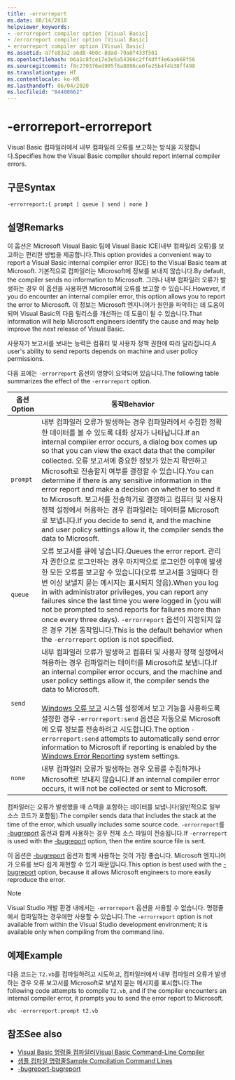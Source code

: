 ```yaml
---
title: -errorreport
ms.date: 08/14/2018
helpviewer_keywords:
- -errorreport compiler option [Visual Basic]
- /errorreport compiler option [Visual Basic]
- errorreport compiler option [Visual Basic]
ms.assetid: a7fe83a2-a6d8-460c-8dad-79a8f433f501
ms.openlocfilehash: b6a1c8fce17e3e5a54366c2ff4dff4e6aa668f56
ms.sourcegitcommit: f8c270376ed905f6a8896ce0fe25b4f4b38ff498
ms.translationtype: HT
ms.contentlocale: ko-KR
ms.lasthandoff: 06/04/2020
ms.locfileid: "84408662"
---
```

# <a name="-errorreport"></a><span data-ttu-id="910c1-102">-errorreport</span><span class="sxs-lookup"><span data-stu-id="910c1-102">-errorreport</span></span>

<span data-ttu-id="910c1-103">Visual Basic 컴파일러에서 내부 컴파일러 오류를 보고하는 방식을 지정합니다.</span><span class="sxs-lookup"><span data-stu-id="910c1-103">Specifies how the Visual Basic compiler should report internal compiler errors.</span></span>

## <a name="syntax"></a><span data-ttu-id="910c1-104">구문</span><span class="sxs-lookup"><span data-stu-id="910c1-104">Syntax</span></span>

```console
-errorreport:{ prompt | queue | send | none }
```

## <a name="remarks"></a><span data-ttu-id="910c1-105">설명</span><span class="sxs-lookup"><span data-stu-id="910c1-105">Remarks</span></span>

<span data-ttu-id="910c1-106">이 옵션은 Microsoft Visual Basic 팀에 Visual Basic ICE(내부 컴파일러 오류)를 보고하는 편리한 방법을 제공합니다.</span><span class="sxs-lookup"><span data-stu-id="910c1-106">This option provides a convenient way to report a Visual Basic internal compiler error (ICE) to the Visual Basic team at Microsoft.</span></span> <span data-ttu-id="910c1-107">기본적으로 컴파일러는 Microsoft에 정보를 보내지 않습니다.</span><span class="sxs-lookup"><span data-stu-id="910c1-107">By default, the compiler sends no information to Microsoft.</span></span> <span data-ttu-id="910c1-108">그러나 내부 컴파일러 오류가 발생하는 경우 이 옵션을 사용하면 Microsoft에 오류를 보고할 수 있습니다.</span><span class="sxs-lookup"><span data-stu-id="910c1-108">However, if you do encounter an internal compiler error, this option allows you to report the error to Microsoft.</span></span> <span data-ttu-id="910c1-109">이 정보는 Microsoft 엔지니어가 원인을 파악하는 데 도움이 되며 Visual Basic의 다음 릴리스를 개선하는 데 도움이 될 수 있습니다.</span><span class="sxs-lookup"><span data-stu-id="910c1-109">That information will help Microsoft engineers identify the cause and may help improve the next release of Visual Basic.</span></span>

<span data-ttu-id="910c1-110">사용자가 보고서를 보내는 능력은 컴퓨터 및 사용자 정책 권한에 따라 달라집니다.</span><span class="sxs-lookup"><span data-stu-id="910c1-110">A user's ability to send reports depends on machine and user policy permissions.</span></span>

<span data-ttu-id="910c1-111">다음 표에는 `-errorreport` 옵션의 영향이 요약되어 있습니다.</span><span class="sxs-lookup"><span data-stu-id="910c1-111">The following table summarizes the effect of the `-errorreport` option.</span></span>

|<span data-ttu-id="910c1-112">옵션</span><span class="sxs-lookup"><span data-stu-id="910c1-112">Option</span></span>|<span data-ttu-id="910c1-113">동작</span><span class="sxs-lookup"><span data-stu-id="910c1-113">Behavior</span></span>|
|---|---|
|`prompt`|<span data-ttu-id="910c1-114">내부 컴파일러 오류가 발생하는 경우 컴파일러에서 수집한 정확한 데이터를 볼 수 있도록 대화 상자가 나타납니다.</span><span class="sxs-lookup"><span data-stu-id="910c1-114">If an internal compiler error occurs, a dialog box comes up so that you can view the exact data that the compiler collected.</span></span> <span data-ttu-id="910c1-115">오류 보고서에 중요한 정보가 있는지 확인하고 Microsoft로 전송할지 여부를 결정할 수 있습니다.</span><span class="sxs-lookup"><span data-stu-id="910c1-115">You can determine if there is any sensitive information in the error report and make a decision on whether to send it to Microsoft.</span></span> <span data-ttu-id="910c1-116">보고서를 전송하기로 결정하고 컴퓨터 및 사용자 정책 설정에서 허용하는 경우 컴파일러는 데이터를 Microsoft로 보냅니다.</span><span class="sxs-lookup"><span data-stu-id="910c1-116">If you decide to send it, and the machine and user policy settings allow it, the compiler sends the data to Microsoft.</span></span>|
|`queue`|<span data-ttu-id="910c1-117">오류 보고서를 큐에 넣습니다.</span><span class="sxs-lookup"><span data-stu-id="910c1-117">Queues the error report.</span></span> <span data-ttu-id="910c1-118">관리자 권한으로 로그인하는 경우 마지막으로 로그인한 이후에 발생한 모든 오류를 보고할 수 있습니다(오류 보고서를 3일마다 한 번 이상 보낼지 묻는 메시지는 표시되지 않음).</span><span class="sxs-lookup"><span data-stu-id="910c1-118">When you log in with administrator privileges, you can report any failures since the last time you were logged in (you will not be prompted to send reports for failures more than once every three days).</span></span> <span data-ttu-id="910c1-119">`-errorreport` 옵션이 지정되지 않은 경우 기본 동작입니다.</span><span class="sxs-lookup"><span data-stu-id="910c1-119">This is the default behavior when the `-errorreport` option is not specified.</span></span>|
|`send`|<span data-ttu-id="910c1-120">내부 컴파일러 오류가 발생하고 컴퓨터 및 사용자 정책 설정에서 허용하는 경우 컴파일러는 데이터를 Microsoft로 보냅니다.</span><span class="sxs-lookup"><span data-stu-id="910c1-120">If an internal compiler error occurs, and the machine and user policy settings allow it, the compiler sends the data to Microsoft.</span></span><br /><br /> <span data-ttu-id="910c1-121">[Windows 오류 보고](/windows/desktop/wer/windows-error-reporting) 시스템 설정에서 보고 기능을 사용하도록 설정한 경우 `-errorreport:send` 옵션은 자동으로 Microsoft에 오류 정보를 전송하려고 시도합니다.</span><span class="sxs-lookup"><span data-stu-id="910c1-121">The option `-errorreport:send` attempts to automatically send error information to Microsoft if reporting is enabled by the [Windows Error Reporting](/windows/desktop/wer/windows-error-reporting) system settings.</span></span> |
|`none`|<span data-ttu-id="910c1-122">내부 컴파일러 오류가 발생하는 경우 오류를 수집하거나 Microsoft로 보내지 않습니다.</span><span class="sxs-lookup"><span data-stu-id="910c1-122">If an internal compiler error occurs, it will not be collected or sent to Microsoft.</span></span>|

<span data-ttu-id="910c1-123">컴파일러는 오류가 발생했을 때 스택을 포함하는 데이터를 보냅니다(일반적으로 일부 소스 코드가 포함됨).</span><span class="sxs-lookup"><span data-stu-id="910c1-123">The compiler sends data that includes the stack at the time of the error, which usually includes some source code.</span></span> <span data-ttu-id="910c1-124">`-errorreport`를 [-bugreport](bugreport.md) 옵션과 함께 사용하는 경우 전체 소스 파일이 전송됩니다.</span><span class="sxs-lookup"><span data-stu-id="910c1-124">If `-errorreport` is used with the [-bugreport](bugreport.md) option, then the entire source file is sent.</span></span>

<span data-ttu-id="910c1-125">이 옵션은 [-bugreport](bugreport.md) 옵션과 함께 사용하는 것이 가장 좋습니다. Microsoft 엔지니어가 오류를 보다 쉽게 재현할 수 있기 때문입니다.</span><span class="sxs-lookup"><span data-stu-id="910c1-125">This option is best used with the [-bugreport](bugreport.md) option, because it allows Microsoft engineers to more easily reproduce the error.</span></span>

> [!NOTE]
> <span data-ttu-id="910c1-126">Visual Studio 개발 환경 내에서는 `-errorreport` 옵션을 사용할 수 없습니다. 명령줄에서 컴파일하는 경우에만 사용할 수 있습니다.</span><span class="sxs-lookup"><span data-stu-id="910c1-126">The `-errorreport` option is not available from within the Visual Studio development environment; it is available only when compiling from the command line.</span></span>

## <a name="example"></a><span data-ttu-id="910c1-127">예제</span><span class="sxs-lookup"><span data-stu-id="910c1-127">Example</span></span>

<span data-ttu-id="910c1-128">다음 코드는 `T2.vb`를 컴파일하려고 시도하고, 컴파일러에서 내부 컴파일러 오류가 발생하는 경우 오류 보고서를 Microsoft로 보낼지 묻는 메시지를 표시합니다.</span><span class="sxs-lookup"><span data-stu-id="910c1-128">The following code attempts to compile `T2.vb`, and if the compiler encounters an internal compiler error, it prompts you to send the error report to Microsoft.</span></span>

```console
vbc -errorreport:prompt t2.vb
```

## <a name="see-also"></a><span data-ttu-id="910c1-129">참조</span><span class="sxs-lookup"><span data-stu-id="910c1-129">See also</span></span>

- [<span data-ttu-id="910c1-130">Visual Basic 명령줄 컴파일러</span><span class="sxs-lookup"><span data-stu-id="910c1-130">Visual Basic Command-Line Compiler</span></span>](index.md)
- [<span data-ttu-id="910c1-131">샘플 컴파일 명령줄</span><span class="sxs-lookup"><span data-stu-id="910c1-131">Sample Compilation Command Lines</span></span>](sample-compilation-command-lines.md)
- [<span data-ttu-id="910c1-132">-bugreport</span><span class="sxs-lookup"><span data-stu-id="910c1-132">-bugreport</span></span>](bugreport.md)
